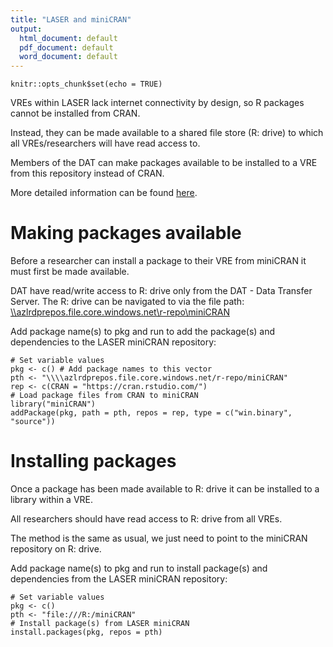 ```yaml
---
title: "LASER and miniCRAN"
output:
  html_document: default
  pdf_document: default
  word_document: default
---
```


```{r setup, include=FALSE}
knitr::opts_chunk$set(echo = TRUE)
```

VREs within LASER lack internet connectivity by design, so R packages cannot be installed from CRAN.

Instead, they can be made available to a shared file store (R: drive) to which all VREs/researchers will have read access to.

Members of the DAT can make packages available to be installed to a VRE from this repository instead of CRAN.

More detailed information can be found [here](https://cran.r-project.org/web/packages/miniCRAN/vignettes/miniCRAN-introduction.html).

# Making packages available
Before a researcher can install a package to their VRE from miniCRAN it must first be made available.

DAT have read/write access to R: drive only from the DAT - Data Transfer Server. The R: drive can be navigated to via the file path: [\\\\azlrdprepos.file.core.windows.net\\r-repo\\miniCRAN](\\\\azlrdprepos.file.core.windows.net/r-repo/miniCRAN)

Add package name(s) to pkg and run to add the package(s) and dependencies to the LASER miniCRAN repository:

```{r, copy-to-miniCRAN, eval=FALSE}
# Set variable values
pkg <- c() # Add package names to this vector
pth <- "\\\\azlrdprepos.file.core.windows.net/r-repo/miniCRAN"
rep <- c(CRAN = "https://cran.rstudio.com/")
# Load package files from CRAN to miniCRAN
library("miniCRAN")
addPackage(pkg, path = pth, repos = rep, type = c("win.binary", "source"))
```

# Installing packages
Once a package has been made available to R: drive it can be installed to a library within a VRE.

All researchers should have read access to R: drive from all VREs.

The method is the same as usual, we just need to point to the miniCRAN repository on R: drive.

Add package name(s) to pkg and run to install package(s) and dependencies from the LASER miniCRAN repository:

```{r, install-from-miniCRAN, eval=FALSE}
# Set variable values
pkg <- c()
pth <- "file:///R:/miniCRAN"
# Install package(s) from LASER miniCRAN
install.packages(pkg, repos = pth)
```
